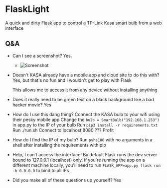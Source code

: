 # FlaskLight

A quick and dirty Flask app to control a TP-Link Kasa smart bulb from a web interface

## Q&A
- Can I see a screenshot?
    Yes. 
    - ![Screenshot](https://github.com/leachim6/flaskLight/blob/master/screenshot.png?raw=true)
-   Doesn't  KASA already have a mobile app and cloud site to do this with?
	 Yes, but that's no fun and I wouldn't get to play with Flask

	 This allows me to access it from any device without installing anything
- Does it really need to be green text on a black background like a bad hacker movie?
	Yes
- How do I use this dang thing?
		Connect the KASA bulb to your wifi using their pesky mobile app
		Change the `bulb = SmartBulb("192.168.1.253")` in app.py to the IP of your bulb
		Run `pip3 install -r requirements.txt`
		Run ./run.sh
		Connect to localhost:8080
		???
		Profit
- How do I find the IP of my bulb?
	Run `pyhs100` with no arguments in a shell after installing the requirements with pip
- Help, I can't access the interface!
	By default Flask runs the dev server bound to 127.0.0.1 (localhost) only, if you're running the app on a different machine locally, you'll need to run `FLASK_APP=app.py flask run -h 0.0.0.0` to bind to all IPs
- Did you make all of these questions up yourself?
Yes

